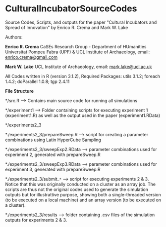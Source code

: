 # CulturalIncubatorSourceCodes
Source Codes, Scripts, and outputs for the paper "Cultural Incubators and Spread of Innovation" by Enrico R. Crema and Mark W. Lake

Authors:

**Enrico R. Crema**  CaSEs Research Group - Department of HUmanities Universitat Pompeu Fabra (UPF) & UCL Institute of Archaeology, email: enrico.crema@gmail.com

**Mark W. Lake** UCL Institute of Archaeology, email: mark.lake@ucl.ac.uk

All Codes written in R (version 3.1.2), Required Packages: utils 3.1.2; foreach 1.4.2; doParallel 1.0.8; tgp 2.4.11

**File Structure**


*/src.R  --> Contains main source code for running all simulations

*/experiment1 --> Folder containing scripts for executing experiment 1 (experiment1.R) as well as the output used in the paper (experiment1.RData)

*/experiments2_3

   *./experiments2_3/prepareSweep.R  --> script for creating a parameter combinations using Latin HyperCube Sampling
    
   *./experiments2_3/sweepExp2.RData --> parameter combinations used for experiment 2, generated with prepareSweep.R 
    
   *./experiments2_3/sweepExp3.RData --> parameter combinations used for experiment 3, generated with prepareSweep.R 
    
   *./experiments2_3/submit_``*`` --> script for executing experiments 2 & 3. Notice that this was originally conducted on a cluster as an array job. The scripts are thus not the original codes used to generate the simulation outputs but for illustrattive purpose, showing both a single-threaded version (to be executed on a local machine) and an array version (to be executed on a cluster). 
    
   *./experiments2_3/results --> folder containing .csv files of the simulation outputs for experiments 2 & 3.
    
    
    
    
    
    
    
